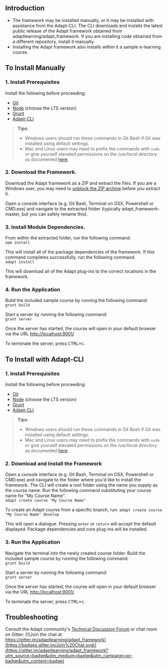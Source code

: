 ## Introduction  
* The framework may be installed manually, or it may be installed with assistance from the Adapt-CLI. The CLI downloads and installs the latest public release of the Adapt framework obtained from adaptlearning/adapt_framework. If you are installing code obtained from a different repository, install it manually.  
* Installing the Adapt framework also installs within it a sample e-learning course.  

## To Install Manually  

### 1. Install Prerequisites

Install the following before proceeding:
* [Git](http://git-scm.com/downloads)
* [Node](http://nodejs.org/) (choose the LTS version)
* [Grunt](http://gruntjs.com/)
* [Adapt-CLI](https://github.com/adaptlearning/adapt-cli) 

> **Tips:**   
> + Windows users should run these commands in Git Bash if Git was installed using default settings.
> + Mac and Linux users may need to prefix the commands with `sudo` or give yourself elevated permissions on the */usr/local directory* as documented [here](http://foohack.com/2010/08/intro-to-npm/#what_no_sudo).

### 2. Download the Framework.

Download the Adapt framework as a ZIP and extract the files. If you are a Windows user, you may need to [unblock the ZIP archive](http://answers.microsoft.com/en-us/windows/forum/windows_7-security/windows-found-that-this-file-is-potentially/cab2b576-2074-4b26-bf54-571fe03f9ef8) before you extract it.

Open a console interface (e.g. Git Bash, Terminal on OSX, Powershell or CMD.exe) and navigate to the extracted folder (typically adapt_framework-master, but you can safely rename this). 

### 3. Install Module Dependencies.  

From within the extracted folder, run the following command.     
`npm install`  

This will install all of the package dependencies of the framework. If this command completes successfully, run the following command.  
`adapt install`  

This will download all of the Adapt plug-ins to the correct locations in the framework.

### 4. Run the Application 

Build the included sample course by running the following command:  
`grunt build`  

Start a server by running the following command:   
`grunt server`  

Once the server has started, the course will open in your default browser via the URL
[http://localhost:9001/](http://localhost:9001/)

To terminate the server, press <kbd>CTRL+c</kbd>.  

## To Install with Adapt-CLI  

### 1. Install Prerequisites  

Install the following before proceeding:
* [Git](http://git-scm.com/downloads)
* [Node](http://nodejs.org/) (choose the LTS version)
* [Grunt](http://gruntjs.com/)
* [Adapt-CLI](https://github.com/adaptlearning/adapt-cli) 

> **Tips:**   
> + Windows users should run these commands in Git Bash if Git was installed using default settings.
> + Mac and Linux users may need to prefix the commands with `sudo` or give yourself elevated permissions on the */usr/local directory* as documented [here](http://foohack.com/2010/08/intro-to-npm/#what_no_sudo).

### 2. Download and Install the Framework  

Open a console interface (e.g. Git Bash, Terminal on OSX, Powershell or CMD.exe) and navigate to the folder where you'd like to install the framework. The CLI will create a root folder using the name you supply as the course name. Run the following command substituting your course name for "My Course Name".  
`adapt create course "My Course Name"`

To create an Adapt course from a specific branch, run:
`adapt create course "My Course Name" develop`

This will open a dialogue. Pressing `enter` or `return` will accept the default displayed. Package dependencies and core plug-ins will be installed.

### 3. Run the Application 

Navigate the terminal into the newly created course folder. Build the included sample course by running the following command:  
`grunt build`  

Start a server by running the following command:   
`grunt server`  

Once the server has started, the course will open in your default browser via the URL
[http://localhost:9001/](http://localhost:9001/)

To terminate the server, press <kbd>CTRL+c</kbd>.  

## Troubleshooting  
Consult the Adapt community's [Technical Discussion Forum](https://community.adaptlearning.org/mod/forum/view.php?id=4) or chat room on Gitter: [![Join the chat at https://gitter.im/adaptlearning/adapt_framework](https://badges.gitter.im/Join%20Chat.svg)](https://gitter.im/adaptlearning/adapt_framework?utm_source=badge&utm_medium=badge&utm_campaign=pr-badge&utm_content=badge)